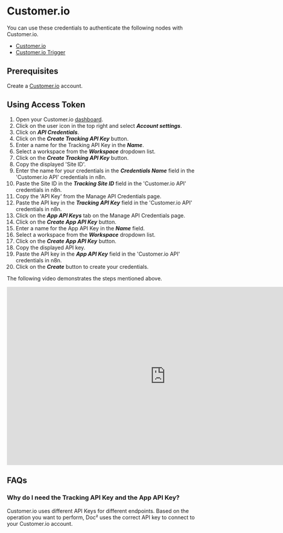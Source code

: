 # Customer.io

You can use these credentials to authenticate the following nodes with Customer.io.
- [Customer.io](/workflow/integrations/nodes/n8n-nodes-base.customerIo/)
- [Customer.io Trigger](/workflow/integrations/trigger-nodes/n8n-nodes-base.customerIoTrigger/)

## Prerequisites

Create a [Customer.io](https://customer.io/) account.

## Using Access Token

1. Open your Customer.io [dashboard](https://fly.customer.io).
2. Click on the user icon in the top right and select ***Account settings***.
3. Click on ***API Credentials***.
4. Click on the ***Create Tracking API Key*** button.
5. Enter a name for the Tracking API Key in the ***Name***.
6. Select a workspace from the ***Workspace*** dropdown list.
7. Click on the ***Create Tracking API Key*** button.
8. Copy the displayed 'Site ID'.
9. Enter the name for your credentials in the ***Credentials Name*** field in the 'Customer.io API' credentials in n8n.
10. Paste the Site ID in the ***Tracking Site ID*** field in the 'Customer.io API' credentials in n8n.
11. Copy the 'API Key' from the Manage API Credentials page.
12. Paste the API key in the ***Tracking API Key*** field in the 'Customer.io API' credentials in n8n.
13. Click on the ***App API Keys*** tab on the Manage API Credentials page.
14. Click on the ***Create App API Key*** button.
15. Enter a name for the App API Key in the ***Name*** field.
16. Select a workspace from the ***Workspace*** dropdown list.
17. Click on the ***Create App API Key*** button.
18. Copy the displayed API key.
19. Paste the API key in the ***App API Key*** field in the 'Customer.io API' credentials in n8n.
20. Click on the ***Create*** button to create your credentials.

The following video demonstrates the steps mentioned above.

<div class="video-container">
<iframe width="840" height="472.5" src="https://www.youtube.com/embed/LAFExR62-VA" frameborder="0" allow="accelerometer; autoplay; clipboard-write; encrypted-media; gyroscope; picture-in-picture" allowfullscreen></iframe>
</div>

## FAQs

### Why do I need the Tracking API Key and the App API Key?

Customer.io uses different API Keys for different endpoints. Based on the operation you want to perform, Doc² uses the correct API key to connect to your Customer.io account.
